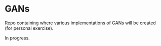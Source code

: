 # GANs

Repo containing where various implementations of GANs will be created (for personal exercise).

In progress.
